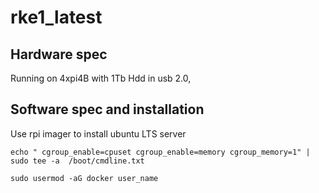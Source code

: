 # rke1_latest  
  ## Hardware spec
Running on 4xpi4B with 1Tb Hdd in usb 2.0,  
    
  ## Software spec and installation
Use rpi imager to install ubuntu LTS server  
  
```echo " cgroup_enable=cpuset cgroup_enable=memory cgroup_memory=1" | sudo tee -a  /boot/cmdline.txt```  
  
```sudo usermod -aG docker user_name```
